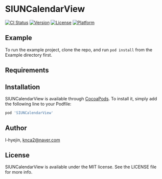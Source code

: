 # SIUNCalendarView

[![CI Status](https://img.shields.io/travis/l-hyejin/SIUNCalendarView.svg?style=flat)](https://travis-ci.org/l-hyejin/SIUNCalendarView)
[![Version](https://img.shields.io/cocoapods/v/SIUNCalendarView.svg?style=flat)](https://cocoapods.org/pods/SIUNCalendarView)
[![License](https://img.shields.io/cocoapods/l/SIUNCalendarView.svg?style=flat)](https://cocoapods.org/pods/SIUNCalendarView)
[![Platform](https://img.shields.io/cocoapods/p/SIUNCalendarView.svg?style=flat)](https://cocoapods.org/pods/SIUNCalendarView)

## Example

To run the example project, clone the repo, and run `pod install` from the Example directory first.

## Requirements

## Installation

SIUNCalendarView is available through [CocoaPods](https://cocoapods.org). To install
it, simply add the following line to your Podfile:

```ruby
pod 'SIUNCalendarView'
```

## Author

l-hyejin, knca2@naver.com

## License

SIUNCalendarView is available under the MIT license. See the LICENSE file for more info.
